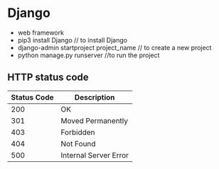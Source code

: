# Django

- web framework
- pip3 install Django // to install Django
- django-admin startproject project_name // to create a new project
- python manage.py runserver //to run the project

## HTTP status code

| Status Code | Description           |
| ----------- | --------------------- |
| 200         | OK                    |
| 301         | Moved Permanently     |
| 403         | Forbidden             |
| 404         | Not Found             |
| 500         | Internal Server Error |
